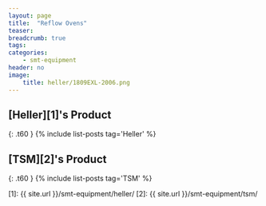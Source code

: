 ```yaml
---
layout: page
title:  "Reflow Ovens"
teaser:
breadcrumb: true
tags:
categories:
    - smt-equipment
header: no
image:
    title: heller/1809EXL-2006.png
---
```


## [Heller][1]'s Product
{: .t60 }
{% include list-posts tag='Heller' %}

## [TSM][2]'s Product
{: .t60 }
{% include list-posts tag='TSM' %}

[1]: {{ site.url }}/smt-equipment/heller/
[2]: {{ site.url }}/smt-equipment/tsm/
